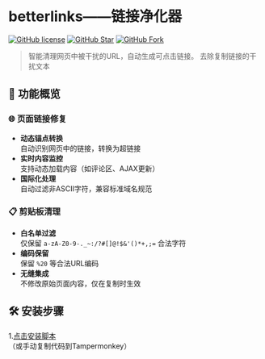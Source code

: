 # betterlinks——链接净化器

[![GitHub license](https://img.shields.io/github/license/Flygeon/betterlinks.svg?style=flat-square&color=4285dd&logo=github)](https://github.com/Flygeon/betterlinks/)
[![GitHub Star](https://img.shields.io/github/stars/Flygeon/betterlinks.svg?style=flat-square&label=Star&color=4285dd&logo=github)](https://github.com/Flygeon/betterlinks/)
[![GitHub Fork](https://img.shields.io/github/forks/Flygeon/betterlinks.svg?style=flat-square&label=Fork&color=4285dd&logo=github)](https://github.com/Flygeon/betterlinks/)

> 智能清理网页中被干扰的URL，自动生成可点击链接。
> 去除复制链接的干扰文本

## 📜 功能概览

### 🌐 页面链接修复
- **动态锚点转换**  
  自动识别网页中的链接，转换为超链接
- **实时内容监控**  
  支持动态加载内容（如评论区、AJAX更新）
- **国际化处理**  
  自动过滤非ASCII字符，兼容标准域名规范

### 📋 剪贴板清理
- **白名单过滤**  
  仅保留 `a-zA-Z0-9-._~:/?#[]@!$&'()*+,;=` 合法字符
- **编码保留**  
  保留 `%20` 等合法URL编码
- **无缝集成**  
  不修改原始页面内容，仅在复制时生效

## 🛠️ 安装步骤

1.[点击安装脚本](https://your-domain.com/link-cleaner.user.js)  
   （或手动复制代码到Tampermonkey）
